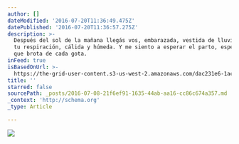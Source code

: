 ```yaml
---
author: []
dateModified: '2016-07-20T11:36:49.475Z'
datePublished: '2016-07-20T11:36:57.275Z'
description: >-
  Después del sol de la mañana llegás vos, embarazada, vestida de lluvia. Siento
  tu respiración, cálida y húmeda. Y me siento a esperar el parto, espero la luz
  que brota de cada gota. 
inFeed: true
isBasedOnUrl: >-
  https://the-grid-user-content.s3-us-west-2.amazonaws.com/dac231e6-1ac4-4064-86ab-5b344f72cbc4.jpg
title: ''
starred: false
sourcePath: _posts/2016-07-08-21f6ef91-1635-44ab-aa16-cc86c674a357.md
_context: 'http://schema.org'
_type: Article

---
```

![](https://the-grid-user-content.s3-us-west-2.amazonaws.com/dac231e6-1ac4-4064-86ab-5b344f72cbc4.jpg)